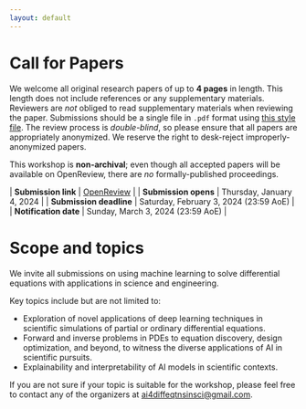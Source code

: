 ```yaml
---
layout: default
---
```


# Call for Papers

We welcome all original research papers of up to **4 pages** in length. This length does not include
references or any supplementary materials. Reviewers are *not* obliged
to read supplementary materials when reviewing the paper.  Submissions
should be a single file in `.pdf` format using [this style file](assets/iclr2024.zip). The review process is
*double-blind*, so please ensure that all papers are appropriately
anonymized. We reserve the right to desk-reject improperly-anonymized
papers.

This workshop is **non-archival**; even though all accepted papers will be
available on OpenReview, there are *no* formally-published proceedings.

| **Submission link** | [OpenReview](https://openreview.net/group?id=ICLR.cc/2024/Workshop/AI4DiffEqtnsInSci) |
| **Submission opens** | Thursday, January 4, 2024 |
| **Submission deadline** | Saturday, February 3, 2024 (23:59 AoE) |
| **Notification date** | Sunday, March 3, 2024 (23:59 AoE) |

# Scope and topics

We invite all submissions on using machine learning to solve differential equations with applications in science and engineering.

Key topics include but are not limited to:
- Exploration of novel applications of deep learning techniques in scientific simulations of partial or ordinary differential equations.
- Forward and inverse problems in PDEs to equation discovery, design optimization, and beyond, to witness the diverse applications of AI in scientific pursuits. 
- Explainability and interpretability of AI models in scientific contexts.

If you are not sure if your topic is suitable for the workshop, please feel free to contact any of the organizers at ai4diffeqtnsinsci@gmail.com.

